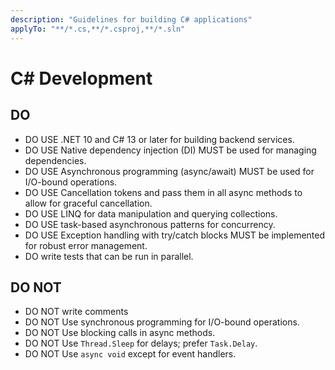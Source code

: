 ```yaml
---
description: "Guidelines for building C# applications"
applyTo: "**/*.cs,**/*.csproj,**/*.sln"
---
```


# C# Development

## DO

- DO USE .NET 10 and C# 13 or later for building backend services.
- DO USE Native dependency injection (DI) MUST be used for managing dependencies.
- DO USE Asynchronous programming (async/await) MUST be used for I/O-bound operations.
- DO USE Cancellation tokens and pass them in all async methods to allow for graceful cancellation.
- DO USE LINQ for data manipulation and querying collections.
- DO USE task-based asynchronous patterns for concurrency.
- DO USE Exception handling with try/catch blocks MUST be implemented for robust error management.
- DO write tests that can be run in parallel.

## DO NOT

- DO NOT write comments
- DO NOT Use synchronous programming for I/O-bound operations.
- DO NOT Use blocking calls in async methods.
- DO NOT Use `Thread.Sleep` for delays; prefer `Task.Delay`.
- DO NOT Use `async void` except for event handlers.
